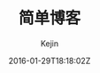 ---
title: "简单博客"
github: https://github.com/liungkejin/liungkejin.github.io
demo: https://liungkejin.github.io/
author: Kejin

ssg:
  - Jekyll
cms:
  - No Cms
date: 2016-01-29T18:18:02Z
github_branch: master
stale: true
---